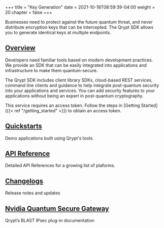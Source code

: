 +++
title = "Key Generation"
date = 2021-10-18T08:59:39-04:00
weight = 20
chapter = false
+++

Businesses need to protect against the future quantum threat, and never distribute encryption keys that can be intercepted. The Qrypt SDK allows you to generate identical keys at multiple endpoints.

## [Overview](overview/)

Developers need familiar tools based on modern development practices. We provide an SDK that can be easily integrated into applications and infrastructure to make them quantum-secure.

The Qrypt SDK includes client library SDKs, cloud-based REST services, command line clients and guidance to help integrate post-quantum security into your applications and services. You can add security features to your applications without being an expert in post-quantum cryptography.

This service requires an access token. Follow the steps in [Getting Started]({{< ref "/getting_started" >}}) to obtain an access token.

## [Quickstarts](quickstarts/)

Demo applications built using Qrypt's tools.

## [API Reference](api/)

Detailed API References for a growing list of plaforms.

## [Changelogs](changelogs/)

Release notes and updates


## [Nvidia Quantum Secure Gateway](nvidia/)

Qrypt’s BLAST IPsec plug-in documentation